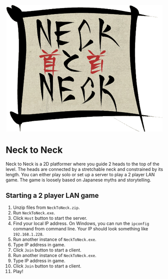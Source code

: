 <p align="center">
<img src="https://raw.githubusercontent.com/maxrchung/insane_game_jam_im_insane/main/UIButtons/NeckLogo.png" width="500">
</p>

# Neck to Neck

Neck to Neck is a 2D platformer where you guide 2 heads to the top of the level. The heads are connected by a stretchable neck and constrained by its length. You can either play solo or set up a server to play a 2 player LAN game. The game is loosely based on Japanese myths and storytelling.

## Starting a 2 player LAN game

1. Unzip files from `NeckToNeck.zip`.
2. Run `NeckToNeck.exe`.
3. Click `Host` button to start the server.
4. Find your local IP address. On Windows, you can run the `ipconfig` command from command line. Your IP should look something like `192.168.1.228`.
5. Run another instance of `NeckToNeck.exe`.
6. Type IP address in game.
7. Click `Join` button to start a client.
8. Run another instance of `NeckToNeck.exe`.
9. Type IP address in game.
10. Click `Join` button to start a client.
11. Play!
